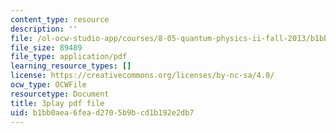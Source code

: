 ```yaml
---
content_type: resource
description: ''
file: /ol-ocw-studio-app/courses/8-05-quantum-physics-ii-fall-2013/b1bb0aea6fead2705b9bcd1b192e2db7_lnZR0TVNh2k.pdf
file_size: 89489
file_type: application/pdf
learning_resource_types: []
license: https://creativecommons.org/licenses/by-nc-sa/4.0/
ocw_type: OCWFile
resourcetype: Document
title: 3play pdf file
uid: b1bb0aea-6fea-d270-5b9b-cd1b192e2db7
---
```

